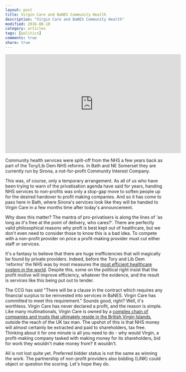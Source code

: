 ```yaml
---
layout: post
title: Virgin Care and BaNES Community Health
description: "Virgin Care and BaNES Community Health"
modified: 2016-08-18
category: articles
tags: [politics]
comments: true
share: true
---
```


<iframe width="560" height="315" src="https://www.youtube.com/embed/h5BKiNfCX18" frameborder="0" allowfullscreen></iframe>

Community health services were split-off from the NHS a few years back as part of the
Tory/Lib Dem NHS reforms. In Bath and NE Somerset they are currently run by Sirona,
a not-for-profit Community Interest Company.

This was, of course, only a temporary arrangement. As all of us who have been trying
to warn of the privatisation agenda have said for years, handing NHS services to
non-profits was only a stop-gap move to soften people up for the desired handover
to profit making companies. And so it has come to pass here in Bath, where Sirona's
services look like they will be handed to Virgin Care in a few months time after
today's announcement.

Why does this matter? The mantra of pro-privatisers is along the lines of 'as long as
it's free at the point of delivery, who cares?'. There are perfectly valid
philosophical reasons why proft is best kept out of healthcare, but we don't even need
to consider those to know this is a bad idea. To compete with a non-profit provider on
price a profit-making provider must cut either staff or services.

It's a fantasy to
believe that there are huge inefficiencies that will magically be found by private
providers. Indeed, before the Tory and Lib Dem 'reforms' the NHS was by most
measures the <a href="http://www.commonwealthfund.org/publications/fund-reports/2014/jun/mirror-mirror">
most efficient healthcare system in the world</a>. Despite this, some on the political
right insist that the profit motive will improve efficiency, whatever the evidence, and
the result is services like this being put out to tender.

The CCG has said "There will be a clause in the contract which requires any financial
surplus to be reinvested into services in BaNES. Virgin Care has committed to meet this
requirement." Sounds good, right? Well, it's worthless. Virgin Care has never declared a
profit, and the reason is simple. Like many multinationals, Virgin Care is owned by
a <a href="https://www.theguardian.com/society/2015/mar/21/ow-lucrative--deals-go-to-firms-that-use-tax-havens">
complex chain of companies and trusts that ultimately reside in the British Virgin
Islands</a>, outside the reach of the UK tax man. The upshot of this is that NHS money
will almost certainly be extracted and paid to shareholders, tax free. Thinking about
it for one minute is all you need to do - why would Virgin, a profit-making company
tasked with making money for its shareholders, bid for work they wouldn't
make money from? It wouldn't.

All is not lost quite yet. Preferred bidder status is not the same as winning the work.
The partnership of non-profit providers also bidding (LiNK) could object or question
the scoring. Let's hope they do.
